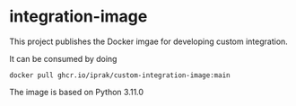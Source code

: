 # integration-image

This project publishes the Docker imgae for developing custom integration.

It can be consumed by doing

`docker pull ghcr.io/iprak/custom-integration-image:main`

The image is based on Python 3.11.0
